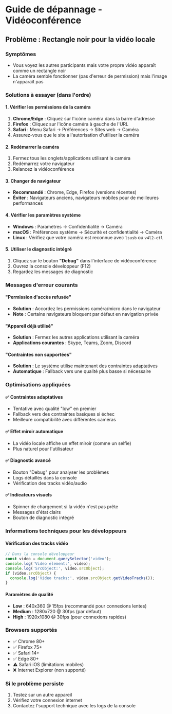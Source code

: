 # Guide de dépannage - Vidéoconférence

## Problème : Rectangle noir pour la vidéo locale

### Symptômes
- Vous voyez les autres participants mais votre propre vidéo apparaît comme un rectangle noir
- La caméra semble fonctionner (pas d'erreur de permission) mais l'image n'apparaît pas

### Solutions à essayer (dans l'ordre)

#### 1. Vérifier les permissions de la caméra
1. **Chrome/Edge** : Cliquez sur l'icône caméra dans la barre d'adresse
2. **Firefox** : Cliquez sur l'icône caméra à gauche de l'URL
3. **Safari** : Menu Safari → Préférences → Sites web → Caméra
4. Assurez-vous que le site a l'autorisation d'utiliser la caméra

#### 2. Redémarrer la caméra
1. Fermez tous les onglets/applications utilisant la caméra
2. Redémarrez votre navigateur
3. Relancez la vidéoconférence

#### 3. Changer de navigateur
- **Recommandé** : Chrome, Edge, Firefox (versions récentes)
- **Éviter** : Navigateurs anciens, navigateurs mobiles pour de meilleures performances

#### 4. Vérifier les paramètres système
- **Windows** : Paramètres → Confidentialité → Caméra
- **macOS** : Préférences système → Sécurité et confidentialité → Caméra
- **Linux** : Vérifiez que votre caméra est reconnue avec `lsusb` ou `v4l2-ctl`

#### 5. Utiliser le diagnostic intégré
1. Cliquez sur le bouton **"Debug"** dans l'interface de vidéoconférence
2. Ouvrez la console développeur (F12)
3. Regardez les messages de diagnostic

### Messages d'erreur courants

#### "Permission d'accès refusée"
- **Solution** : Accordez les permissions caméra/micro dans le navigateur
- **Note** : Certains navigateurs bloquent par défaut en navigation privée

#### "Appareil déjà utilisé"
- **Solution** : Fermez les autres applications utilisant la caméra
- **Applications courantes** : Skype, Teams, Zoom, Discord

#### "Contraintes non supportées"
- **Solution** : Le système utilise maintenant des contraintes adaptatives
- **Automatique** : Fallback vers une qualité plus basse si nécessaire

### Optimisations appliquées

#### ✅ Contraintes adaptatives
- Tentative avec qualité "low" en premier
- Fallback vers des contraintes basiques si échec
- Meilleure compatibilité avec différentes caméras

#### ✅ Effet miroir automatique
- La vidéo locale affiche un effet miroir (comme un selfie)
- Plus naturel pour l'utilisateur

#### ✅ Diagnostic avancé
- Bouton "Debug" pour analyser les problèmes
- Logs détaillés dans la console
- Vérification des tracks vidéo/audio

#### ✅ Indicateurs visuels
- Spinner de chargement si la vidéo n'est pas prête
- Messages d'état clairs
- Bouton de diagnostic intégré

### Informations techniques pour les développeurs

#### Vérification des tracks vidéo
```javascript
// Dans la console développeur
const video = document.querySelector('video');
console.log('Video element:', video);
console.log('SrcObject:', video.srcObject);
if (video.srcObject) {
  console.log('Video tracks:', video.srcObject.getVideoTracks());
}
```

#### Paramètres de qualité
- **Low** : 640x360 @ 15fps (recommandé pour connexions lentes)
- **Medium** : 1280x720 @ 30fps (par défaut)
- **High** : 1920x1080 @ 30fps (pour connexions rapides)

### Browsers supportés
- ✅ Chrome 80+
- ✅ Firefox 75+
- ✅ Safari 14+
- ✅ Edge 80+
- ⚠️ Safari iOS (limitations mobiles)
- ❌ Internet Explorer (non supporté)

### Si le problème persiste
1. Testez sur un autre appareil
2. Vérifiez votre connexion internet
3. Contactez l'support technique avec les logs de la console 